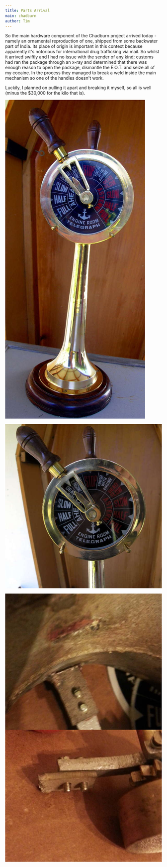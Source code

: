```yaml
---
title: Parts Arrival
main: chadburn
author: Tim
---
```


So the main hardware component of the Chadburn project arrived today - namely an ornamental reproduction of one, shipped from some backwater part of India. Its place of origin is important in this context because apparently it's notorious for international drug trafficking via mail. So whilst it arrived swiftly and I had no issue with the sender of any kind; customs had ran the package through an x-ray and determined that there was enough reason to open the package, dismantle the E.O.T. and seize all of my cocaine. In the process they managed to break a weld inside the main mechanism so one of the handles doesn't work.

Luckily, I planned on pulling it apart and breaking it myself, so all is well (minus the $30,000 for the kilo that is).

![That brass is going to be a bitch to keep clean.](/images/full.jpg)

![Why yes, that is a coffin in the background; why do you ask?](/images/closeup.jpg)

![Re-spotwelding cast iron sputtered in brass. That's going to be fun...](/images/breakage.jpg)


